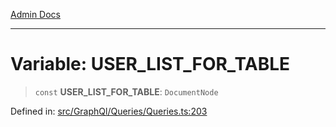 [Admin Docs](/)

***

# Variable: USER\_LIST\_FOR\_TABLE

> `const` **USER\_LIST\_FOR\_TABLE**: `DocumentNode`


Defined in: [src/GraphQl/Queries/Queries.ts:203](https://github.com/PalisadoesFoundation/talawa-admin/blob/main/src/GraphQl/Queries/Queries.ts#L203)
